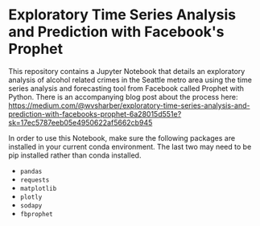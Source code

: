 # Exploratory Time Series Analysis and Prediction with Facebook's Prophet

This repository contains a Jupyter Notebook that details an exploratory analysis of alcohol related crimes in the Seattle metro area using the time series analysis and forecasting tool from Facebook called Prophet with Python. There is an accompanying blog post about the process here: https://medium.com/@wvsharber/exploratory-time-series-analysis-and-prediction-with-facebooks-prophet-6a28015d551e?sk=17ec5787eeb05e4950622af5662cb945

In order to use this Notebook, make sure the following packages are installed in your current conda environment. The last two may need to be pip installed rather than conda installed.
- `pandas`
- `requests`
- `matplotlib`
- `plotly`
- `sodapy`
- `fbprophet`
